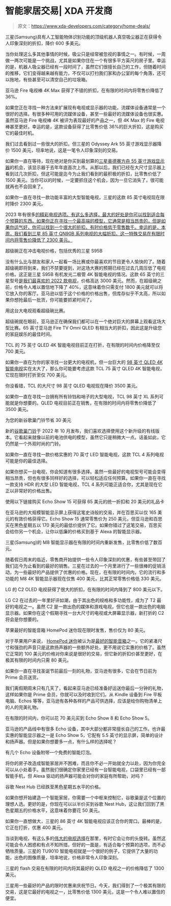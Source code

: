 # 智能家居交易| XDA 开发商

> 原文：<https://www.xda-developers.com/category/home-deals/>

[](/samsung-621-off-robot-vacuum/)

三星(Samsung)具有人工智能物体识别功能的顶级机器人真空吸尘器正在获得令人印象深刻的折扣，降价 600 多美元。

当你处理这么多其他事情的时候，吸尘只是经常被忽视的事情之一。有时候，一周做一两次可能是一个挑战，尤其是如果你住在一个有很多平方英尺的房子里。幸运的是，机器人吸尘器已经有一段时间了，虽然它们很擅长自己的工作，但随着时间的推移，它们变得越来越有能力，不仅可以打扫我们家和办公室的每个角落，还可以拖地，有些甚至可以清空自己的垃圾箱。

[](/fire-tv-stick-4k-max-just-35/)

亚马逊 Fire 电视棒 4K Max 获得了不错的折扣，在有限的时间内将零售价降低了 36%。

如果您正在寻找一种方法来扩展现有电视或显示器的功能，流媒体设备通常是一个很好的选择。有很多种可用的流媒体设备，甚至一些最好的流媒体设备也很实惠。虽然亚马逊 Fire 电视棒 4K 被评为表现最好的产品之一，但 4K Max 的 Fire 电视棒甚至更好。幸运的是，这款设备获得了比零售价低 36%的巨大折扣，这是购买它的最佳时机。

[](/samsung-odyssey-ark-55-inch-gaming-monitor-1220-off/)

我们过去看到过一些很大的折扣，但三星的 Odyssey Ark 55 英寸游戏显示器降价 1500 美元，坦率地说，这是一笔令人印象深刻的交易。

如果你一直在等待，现在绝对是你买到最划算的[三星奥德赛方舟 55 英寸游戏显示器](https://www.xda-developers.com/samsung-odyssey-ark-now-avaialble-to-buy/)的机会，该显示器于去年年底首次上市。从那以后，我们已经在大尺寸显示器上看到过几次折扣，但这可能是迄今为止我们看到的最积极的折扣，比零售价低了 1500 美元。当你可以的时候，一定要抓住这个机会，因为一旦它消失了，很可能就再也不会回来了。

[](/samsung-85-inch-4k-qled-2300-off-deal/)

如果你一直在寻找一款功能丰富的大型智能电视，三星的这款 85 英寸电视现在限时降价 2300 美元。

2023 年有很多[的精彩电视选项。有这么多选择，最大的好处是你可以找到适合每个预算的东西。如果你正在寻找一个最高端的模型，它通常是相当昂贵的，但是如果你运气好，你可以找到一个很大的折扣，有时价格低于零售数千。幸运的是，本周，我们看到三星 85 英寸 QN90B 系列电视的大幅折扣，这一特殊交易在有限时间内将零售价降低了 2300 美元。](https://www.xda-developers.com/best-tv/)

[](/samsung-s95b-65-inch-smart-tv-deal/)

超级碗正在冲击电视价格，包括优秀的三星 S95B

没有什么比与朋友和家人一起看一场比赛或你最喜欢的节目更令人愉快的了。随着超级碗即将到来，我们不禁要提到，对这场大赛的预期已经在过去几周压低了电视价格。这正是三星 S95B 有机发光二极管 4K 智能电视的情况。这款 65 英寸的三星型号[是我们最喜欢的 2022 款电视](https://www.xda-developers.com/best-tv/)，价格高达 3000 美元。然而，在超级碗之前，价格令人难以置信地下降了 40%，这意味着你只需支付 1800 美元就可以将它放入你的客厅。亚马逊以低于这个价格的价格出售，但库存似乎不太高，所以如果你想抢最后一批货，你可能要抓紧时间了。

[](/fire-tv-super-bowl-deal/)

用这台大电视观看超级碗比赛。

超级碗就在眼前，亚马逊正在确保我们都可以在一个绝对巨大的屏幕上观看这场大型比赛。65 英寸亚马逊 Fire TV Omni QLED 有相当大的折扣，因此这是升级您的家庭娱乐的最佳时间。

[](/tcl-75-inch-700-deal/)

TCL 的 75 英寸 QLED 4K 智能电视目前正在打折，在有限的时间内价格降至仅 700 美元。

如果你一直在为你的家寻找一台更大的电视机，但一台巨大的 [98 英寸 QLED 4K 智能电视](https://www.xda-developers.com/tcl-98-inch-4k-qled-tv-3500-off/)实在太大了，那么你可能要考虑这款 TCL 75 英寸 QLED 4K 智能电视，它现在限时打折至仅 700 美元。

[](/tcl-98-inch-4k-qled-tv-3500-off/)

你没看错，TCL 的大尺寸 98 英寸 QLED 电视现在降价 3500 美元。

如果你一直在寻找一台拥有所有铃铛和哨子的大型电视，TCL 98 英寸 XL 系列可能就是你想要的。QLED 电视目前正在销售，在有限的时间内将零售价降低了 3500 美元。

[](/google-wired-nest-doorbell-deal/)

为您的新谷歌巢门铃节省 30 美元

新的[谷歌巢门铃](https://www.amazon.com/Google-Nest-Doorbell-Camera-Security/dp/B0BBSLKCWJ/?tag=xda-5rknu1u-20&ascsubtag=UUxdaUeUpU1001649&asc_refurl=https%3A%2F%2Fwww.xda-developers.com%2Fgoogle-wired-nest-doorbell-deal%2F&asc_campaign=Commerce)于 2022 年 10 月发布，我们喜欢选择使用这个新升级的有线版本。它看起来就像以前的电池供电的模型，虽然它只是稍微大一点。话虽如此，它仍然是一个外观时尚的门铃。

[](/tcl-70-inch-4k-led-smart-tv-400-flash-sale/)

如果你一直在寻找一款价格实惠的 70 英寸 LED 智能电视，这款 TCL 4 系列电视可能是你的最佳选择。

如果你想买一台电视，你会知道有很多选择。虽然一些最好的电视型号可能会变得相当昂贵，但也有很多同样好的选择，可以轻松适应任何预算。如果你一直在寻找一款支持 HDR 的大型 LED 智能电视，TCL 4 系列可能正适合你，尤其是现在它正以非常好的价格出售。

[](/echo-show-15-best-buy-deal/)

使用以下链接购买 Echo Show 15 可获得 65 美元的统一折扣和 20 美元的礼品卡

在亚马逊的大规模智能显示屏上获得这笔史诗般的交易，并在百思买以仅 165 美元的有效价格获得它。Echo Show 15 通常零售价为 250 美元，但亚马逊和百思买在黑色星期五以 170 美元的最低价提供了它。如果你错过了这笔交易，百思买会给你另一个机会，让你以低廉的价格买到基于 Alexa 的智能显示器。

[](/samsung-m8-32-inch-down-to-400/)

三星(Samsung)的 M8 智能显示器在有限的时间内重新发售，比零售价低了数百元。

随着假日周末的临近，零售商开始提供一些令人印象深刻的优惠，有些甚至带回了我们迄今为止看到的最好的销售。三星在过去的一个月里进行了一些很棒的促销活动，为一些最好的产品提供了优惠的价格。现在，在有限的时间内，它的流行和多功能的 M8 4K 智能显示器现在仅售 400 美元，比其正常零售价格低 330 美元。

[](/lg-c2-deal-under-800/)

LG 的 C2 OLED 电视获得了很大的折扣，在有限的时间内降到了 800 美元以下。

LG C2 在过去的一年里好评如潮，由于其出色的规格和多功能性，成为了 T2 最好的电视之一。虽然 C2 是一款出色的媒体和游戏电视，但它也是一款出色的电脑显示器。如果你在这个假期寻找一台大尺寸的电视或大屏幕显示器，新打折的 C2 将会是你想要的。

[](/apple-homepod-mini-80-flash-sale/)

苹果最好的智能音箱 HomePod 迷你现在限时发售，售价仅为 80 美元。

对于苹果用户来说， [HomePod 迷你](https://www.xda-developers.com/apple-homepod-mini-review/)被认为是[最好的智能音箱](https://www.xda-developers.com/best-smart-speakers/#best-for-apple-users-apple-homepod-mini)之一。它的紧凑尺寸和强劲的声音只是这款扬声器的一些额外好处，更不用说它实惠的价格了。虽然它正常的 100 美元的价格对你来说是很好的交易，但它新的折扣价甚至更好，在极其有限的时间内只需 80 美元。

[](/amazon-kindle-and-echo-deals-for-christmas/)

如果你一直在寻找圣诞节前最后一刻的礼物，亚马逊有很多，它会在节日前为 Prime 会员送货。

我们离假期周末只有几天了，看起来亚马逊已经准备好运送你最后一分钟的礼物，这样如果你是 Prime 会员，你就可以及时收到它们。从 Kindle 设备到 Fire 平板电脑、Echos 等等，亚马逊有各种各样的产品可供选择，应该是给你购物清单上的人的完美礼物。

[](/amazon-echo-show-8-echo-show-5-bundle-70/)

在有限的时间内，你可以花 70 美元买到 Echo Show 8 和 Echo Show 5。

亚马逊的产品线中有很多 Echo 设备，其中大部分都非常擅长自己的工作。也许最实惠的智能显示器之一是 Echo Show 5，它配有 5.5 英寸的显示屏，简单的设计和扬声器。但是如果你想要多一点，有什么样的选择呢？

[](/echo-dot-echo-studio-smart-bulb-deal/)

有几个 Echo 设备附带一个免费的智能灯泡。

将你的房子改造成智能家居并不困难，而且你不必一开始就全力以赴，因为你完全可以从小处着手。虽然我们很确定你家里已经有一台智能电视，口袋里已经有一部智能手机，但 Alexa 驱动的扬声器可能会对你的家庭有所帮助，对吗？

[](/google-nest-hub-holiday-deal/)

谷歌 Nest Hub 已经跌至黑色星期五水平的价格。

如果你想开始建造一个智能家居，你需要一个中枢来控制它，谷歌巢是这个位置的理想人选。更好的是，你现在可以以半价买到谷歌 Nest Hub，这让我们回到了黑色星期五的价格水平，这意味着你要花 50 美元。

[](/samsung-86-inch-crystal-uhd-4k-smart-tv-400-off/)

如果你一直想做大，三星的 86 英寸 4K 智能电视应该正合你的胃口。最棒的是，它正在打折，优惠 400 美元。

当谈到电视，有这么多的[伟大的电视选择](https://www.xda-developers.com/best-tv/)在那里，有时它会让你的头旋转。虽然这可能会令人困惑和有点不知所措，但好的一面是，有适合每个预算的选项，而不必牺牲质量。三星的 TU9010 智能电视就是一个很好的例子，它提供了大量的功能，出色的图像质量，坦率地说，价格非常令人印象深刻。

[](/samsung-85-inch-qled-tv-flash-deal-2022/)

三星的 flash 交易在有限的时间内将其最好的 QLED 电视之一的价格降低了 1300 美元。

三星用一些最好的产品的限时优惠来庆祝节日。今天，我们得到了一个极其有限的交易，这是它最好的电视之一，比零售价低 1300 美元，这是一个令人难以置信的便宜。
